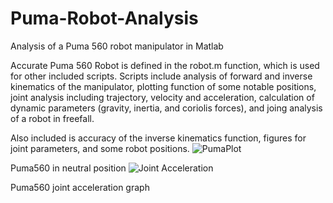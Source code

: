 # Puma-Robot-Analysis

Analysis of a Puma 560 robot manipulator in Matlab

Accurate Puma 560 Robot is defined in the robot.m function, which is used for other included scripts.
Scripts include analysis of forward and inverse kinematics of the manipulator, plotting function of some notable positions, joint analysis including trajectory, velocity and acceleration, calculation of dynamic parameters (gravity, inertia, and coriolis forces), and joing analysis of a robot in freefall.

Also included is accuracy of the inverse kinematics function, figures for joint parameters, and some robot positions.
![PumaPlot](https://user-images.githubusercontent.com/107414426/203182835-ee5e212a-d29f-44e7-89c9-f56734d965cd.jpg)

Puma560 in neutral position
![Joint Acceleration](https://user-images.githubusercontent.com/107414426/203182870-c91d2ddd-46e7-4efc-bc8b-9148439773c4.jpg)

Puma560 joint acceleration graph
